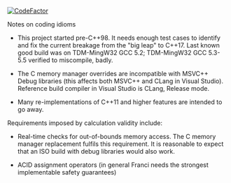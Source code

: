 [![CodeFactor](https://www.codefactor.io/repository/github/zaimoni/franci/badge)](https://www.codefactor.io/repository/github/zaimoni/franci)

Notes on coding idioms

* This project started pre-C++98.  It needs enough test cases to identify and fix the current breakage from the "big leap" to C++17.  Last known good build was on TDM-MingW32 GCC 5.2; TDM-MingW32 GCC 5.3-5.5 verified to miscompile, badly.

* The C memory manager overrides are incompatible with MSVC++ Debug libraries (this affects both MSVC++ and CLang in Visual Studio).  Reference build compiler in Visual Studio is CLang, Release mode.

* Many re-implementations of C++11 and higher features are intended to go away.

Requirements imposed by calculation validity include:

* Real-time checks for out-of-bounds memory access.  The C memory manager replacement fulfils this requirement.  It is reasonable to expect that an ISO build with debug libraries would also work.

* ACID assignment operators (in general Franci needs the strongest implementable safety guarantees)

